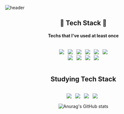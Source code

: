 ![header](https://capsule-render.vercel.app/api?type=waving&color=auto&height=300&section=header&text=Hello☺️%20I'm%20BE_DEV%20WOOJU&fontSize=50)

## <center> 🔧 Tech Stack 🔨</center>

#### <center>Techs that I've used at least once

</br>

<center><img src="https://img.shields.io/badge/Python-3766AB?style=flat-square&logo=Python&logoColor=white"/>
&nbsp
<img src="https://img.shields.io/badge/Dajngo-092E20?style=flat-square&logo=Django&logoColor=white"/>
&nbsp
<img src="https://img.shields.io/badge/JavaScript-F7DF1E?style=flat-square&logo=Javascript&logoColor=black"/>
&nbsp
<img src="https://img.shields.io/badge/TypeScript-3178C6?style=flat-square&logo=typescript&logoColor=white"/>
&nbsp
<img src="https://img.shields.io/badge/NestJS-E0234E?style=flat-square&logo=nestjs&logoColor=white"/>
&nbsp
<img src="https://img.shields.io/badge/Prisma-2D3748?style=flat-square&logo=Prisma&logoColor=white"/>
</br>
<img src="https://img.shields.io/badge/MySQL-4479A1?style=flat-square&logo=MySQL&logoColor=white"/>
&nbsp
<img src="https://img.shields.io/badge/Docker-2496ED?style=flat-square&logo=docker&logoColor=white"/>
&nbsp
<img src="https://img.shields.io/badge/PostgreSQL-4169E1?style=flat-square&logo=postgresql&logoColor=white"/>
&nbsp
<img src="https://img.shields.io/badge/Amazon AWS-2D0087?style=flat-square&logo=amazonaws&logoColor=white"/>
</center>
</br>

## <center> Studying Tech Stack

</br>
<center> <img src="https://img.shields.io/badge/Prisma-2D3748?style=flat-square&logo=Prisma&logoColor=white"/>
&nbsp
<img src="https://img.shields.io/badge/Amazon AWS-2D0087?style=flat-square&logo=amazonaws&logoColor=white"/>
&nbsp
<img src="https://img.shields.io/badge/TypeScript-3178C6?style=flat-square&logo=typescript&logoColor=white"/>
&nbsp
<img src="https://img.shields.io/badge/NestJS-E0234E?style=flat-square&logo=nestjs&logoColor=white"/>
&nbsp

</br>

![Anurag's GitHub stats](https://github-readme-stats.vercel.app/api?username=shinwooju&show_icons=true&theme=vue)
